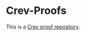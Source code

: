 # Crev-Proofs

This is a [Crev proof repository](https://github.com/crev-dev/crev/wiki/Proof-Repository).
